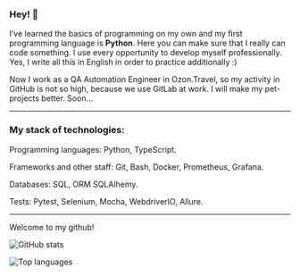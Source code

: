 ### Hey! :wave:

I’ve learned the basics of programming on my own and my first programming language is **Python**. Here you can make sure that I really can code something. I use every opportunity to develop myself professionally. Yes, I write all this in English in order to practice additionally :)

Now I work as a QA Automation Engineer in Ozon.Travel, so my activity in GitHub is not so high, because we use GitLab at work. I will make my pet-projects better. Soon...

***

### My stack of technologies:

Programming languages: Python, TypeScript.

Frameworks and other staff: Git, Bash, Docker, Prometheus, Grafana.

Databases: SQL, ORM SQLAlhemy.

Tests: Pytest, Selenium, Mocha, WebdriverIO, Allure.

***

Welcome to my github!

![GitHub stats](https://github-readme-stats.vercel.app/api?username=Interligo&show_icons=true&theme=great-gatsby)

![Top languages](https://github-readme-stats.vercel.app/api/top-langs/?username=Interligo&theme=great-gatsby)
